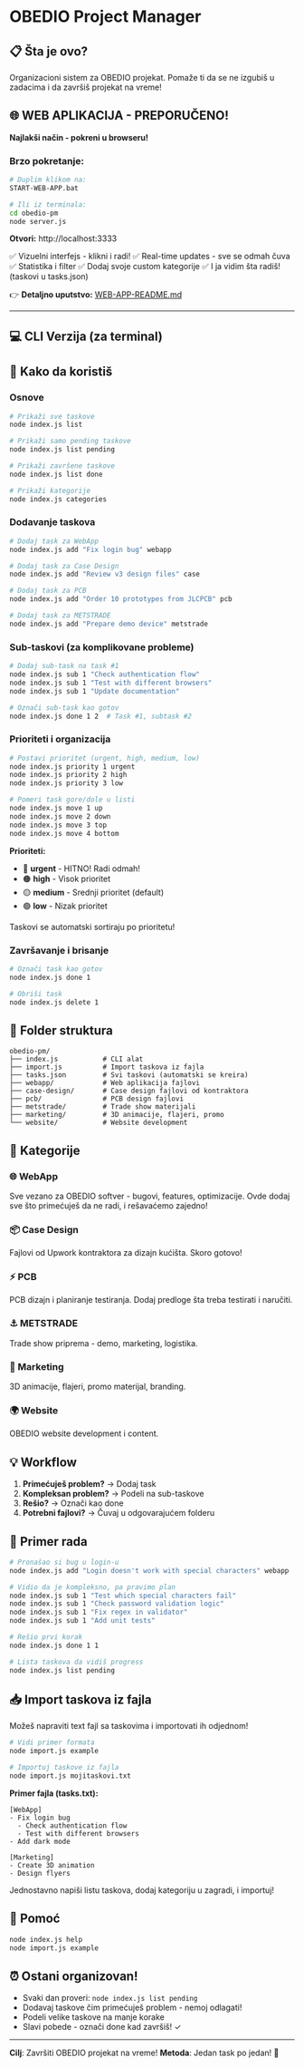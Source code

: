 # OBEDIO Project Manager

## 📋 Šta je ovo?
Organizacioni sistem za OBEDIO projekat. Pomaže ti da se ne izgubiš u zadacima i da završiš projekat na vreme!

## 🌐 WEB APLIKACIJA - PREPORUČENO!

**Najlakši način - pokreni u browseru!**

### Brzo pokretanje:
```bash
# Duplim klikom na:
START-WEB-APP.bat

# Ili iz terminala:
cd obedio-pm
node server.js
```

**Otvori:** http://localhost:3333

✅ Vizuelni interfejs - klikni i radi!
✅ Real-time updates - sve se odmah čuva
✅ Statistika i filter
✅ Dodaj svoje custom kategorije
✅ I ja vidim šta radiš! (taskovi u tasks.json)

👉 **Detaljno uputstvo:** [WEB-APP-README.md](WEB-APP-README.md)

---

## 💻 CLI Verzija (za terminal)

## 🚀 Kako da koristiš

### Osnove

```bash
# Prikaži sve taskove
node index.js list

# Prikaži samo pending taskove
node index.js list pending

# Prikaži završene taskove
node index.js list done

# Prikaži kategorije
node index.js categories
```

### Dodavanje taskova

```bash
# Dodaj task za WebApp
node index.js add "Fix login bug" webapp

# Dodaj task za Case Design
node index.js add "Review v3 design files" case

# Dodaj task za PCB
node index.js add "Order 10 prototypes from JLCPCB" pcb

# Dodaj task za METSTRADE
node index.js add "Prepare demo device" metstrade
```

### Sub-taskovi (za komplikovane probleme)

```bash
# Dodaj sub-task na task #1
node index.js sub 1 "Check authentication flow"
node index.js sub 1 "Test with different browsers"
node index.js sub 1 "Update documentation"

# Označi sub-task kao gotov
node index.js done 1 2  # Task #1, subtask #2
```

### Prioriteti i organizacija

```bash
# Postavi prioritet (urgent, high, medium, low)
node index.js priority 1 urgent
node index.js priority 2 high
node index.js priority 3 low

# Pomeri task gore/dole u listi
node index.js move 1 up
node index.js move 2 down
node index.js move 3 top
node index.js move 4 bottom
```

**Prioriteti:**
- 🔴 **urgent** - HITNO! Radi odmah!
- 🟠 **high** - Visok prioritet
- 🟡 **medium** - Srednji prioritet (default)
- 🟢 **low** - Nizak prioritet

Taskovi se automatski sortiraju po prioritetu!

### Završavanje i brisanje

```bash
# Označi task kao gotov
node index.js done 1

# Obriši task
node index.js delete 1
```

## 📁 Folder struktura

```
obedio-pm/
├── index.js           # CLI alat
├── import.js          # Import taskova iz fajla
├── tasks.json         # Svi taskovi (automatski se kreira)
├── webapp/            # Web aplikacija fajlovi
├── case-design/       # Case design fajlovi od kontraktora
├── pcb/               # PCB design fajlovi
├── metstrade/         # Trade show materijali
├── marketing/         # 3D animacije, flajeri, promo
└── website/           # Website development
```

## 🎯 Kategorije

### 🌐 WebApp
Sve vezano za OBEDIO softver - bugovi, features, optimizacije.
Ovde dodaj sve što primećuješ da ne radi, i rešavaćemo zajedno!

### 📦 Case Design
Fajlovi od Upwork kontraktora za dizajn kućišta.
Skoro gotovo!

### ⚡ PCB
PCB dizajn i planiranje testiranja.
Dodaj predloge šta treba testirati i naručiti.

### ⚓ METSTRADE
Trade show priprema - demo, marketing, logistika.

### 🎨 Marketing
3D animacije, flajeri, promo materijal, branding.

### 🌍 Website
OBEDIO website development i content.

## 💡 Workflow

1. **Primećuješ problem?** → Dodaj task
2. **Kompleksan problem?** → Podeli na sub-taskove
3. **Rešio?** → Označi kao done
4. **Potrebni fajlovi?** → Čuvaj u odgovarajućem folderu

## 🎯 Primer rada

```bash
# Pronašao si bug u login-u
node index.js add "Login doesn't work with special characters" webapp

# Vidio da je kompleksno, pa pravimo plan
node index.js sub 1 "Test which special characters fail"
node index.js sub 1 "Check password validation logic"
node index.js sub 1 "Fix regex in validator"
node index.js sub 1 "Add unit tests"

# Rešio prvi korak
node index.js done 1 1

# Lista taskova da vidiš progress
node index.js list pending
```

## 📥 Import taskova iz fajla

Možeš napraviti text fajl sa taskovima i importovati ih odjednom!

```bash
# Vidi primer formata
node import.js example

# Importuj taskove iz fajla
node import.js mojitaskovi.txt
```

**Primer fajla (tasks.txt):**
```
[WebApp]
- Fix login bug
  - Check authentication flow
  - Test with different browsers
- Add dark mode

[Marketing]
- Create 3D animation
- Design flyers
```

Jednostavno napiši listu taskova, dodaj kategoriju u zagradi, i importuj!

## 📝 Pomoć

```bash
node index.js help
node import.js example
```

## ⏰ Ostani organizovan!

- Svaki dan proveri: `node index.js list pending`
- Dodavaj taskove čim primećuješ problem - nemoj odlagati!
- Podeli velike taskove na manje korake
- Slavi pobede - označi done kad završiš! ✓

---

**Cilj**: Završiti OBEDIO projekat na vreme!
**Metoda**: Jedan task po jedan! 🎯
